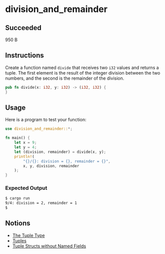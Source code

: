 # division_and_remainder

## Succeeded

950 B

## Instructions

Create a function named `divide` that receives two `i32` values and returns a tuple. The first element is the result of the integer division between the two numbers, and the second is the remainder of the division.

```rust
pub fn divide(x: i32, y: i32) -> (i32, i32) {
}
```

## Usage

Here is a program to test your function:

```rust
use division_and_remainder::*;

fn main() {
    let x = 9;
    let y = 4;
    let (division, remainder) = divide(x, y);
    println!(
        "{}/{}: division = {}, remainder = {}",
        x, y, division, remainder
    );
}
```

### Expected Output

```bash
$ cargo run
9/4: division = 2, remainder = 1
$
```

## Notions

- [The Tuple Type](https://doc.rust-lang.org/stable/book/ch03-02-data-types.html?highlight=accessing%20a%20tuple#compound-types)
- [Tuples](https://doc.rust-lang.org/rust-by-example/primitives/tuples.html)
- [Tuple Structs without Named Fields](https://doc.rust-lang.org/stable/book/ch05-01-defining-structs.html?highlight=tuple#using-tuple-structs-without-named-fields-to-create-different-types)
